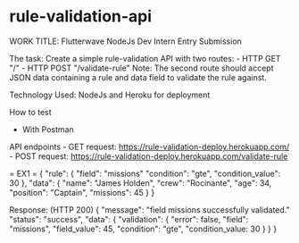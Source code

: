 # rule-validation-api

WORK TITLE: Flutterwave NodeJs Dev Intern Entry Submission


The task:
Create a simple rule-validation API with two routes:
    -  HTTP GET "/"
    -  HTTP POST "/validate-rule"
       Note: The second route should accept JSON data containing a rule and data field to validate the rule against.

Technology Used: NodeJs and Heroku for deployment

How to test
 - With Postman

API endpoints
    - GET request: https://rule-validation-deploy.herokuapp.com/
    - POST request: https://rule-validation-deploy.herokuapp.com/validate-rule

= EX1 =
{
  "rule": {
    "field": "missions"
    "condition": "gte",
    "condition_value": 30
  },
  "data": {
    "name": "James Holden",
    "crew": "Rocinante",
    "age": 34,
    "position": "Captain",
    "missions": 45
  }
}

Response: (HTTP 200)
{
  "message": "field missions successfully validated."
  "status": "success",
  "data": {
    "validation": {
      "error": false,
      "field": "missions",
      "field_value": 45,
      "condition": "gte",
      "condition_value: 30
    }
  }
}


